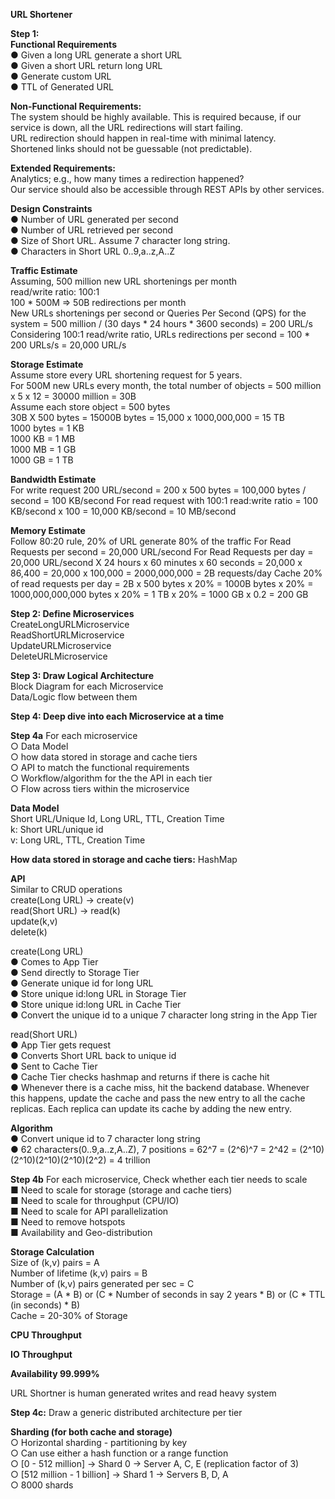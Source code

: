 <b>URL Shortener</b><br>

<b>Step 1:</b><br> 
<b>Functional Requirements</b><br>
● Given a long URL generate a short URL<br>
● Given a short URL return long URL<br>
● Generate custom URL<br>
● TTL of Generated URL<br>

<b>Non-Functional Requirements:</b><br>
The system should be highly available. This is required because, if our service is down, all the URL redirections will start failing.<br>
URL redirection should happen in real-time with minimal latency.<br>
Shortened links should not be guessable (not predictable).<br>

<b>Extended Requirements:</b><br>
Analytics; e.g., how many times a redirection happened?<br>
Our service should also be accessible through REST APIs by other services.<br>

<b>Design Constraints</b><br>
● Number of URL generated per second<br>
● Number of URL retrieved per second<br>
● Size of Short URL. Assume 7 character long string.<br>
● Characters in Short URL 0..9,a..z,A..Z<br>

<b>Traffic Estimate</b><br>
Assuming, 500 million new URL shortenings per month<br>
read/write ratio: 100:1 <br>
100 * 500M => 50B redirections per month<br>
New URLs shortenings per second or Queries Per Second (QPS) for  the system = 500 million / (30 days * 24 hours * 3600 seconds) = 200 URL/s
Considering 100:1 read/write ratio, URLs redirections per second = 100 * 200 URLs/s = 20,000 URL/s <br>

<b>Storage Estimate</b><br>
Assume store every URL shortening request for 5 years. <br>
For 500M new URLs every month, the total number of objects = 500 million x 5 x 12 = 30000 million = 30B<br>
Assume each store object = 500 bytes<br>
30B X 500 bytes = 15000B bytes = 15,000 x 1000,000,000 = 15 TB<br>
1000 bytes = 1 KB<br>
1000 KB = 1 MB<br>
1000 MB = 1 GB<br>
1000 GB = 1 TB<br>

<b>Bandwidth Estimate</b><br>
For write request 200 URL/second = 200 x 500 bytes = 100,000 bytes / second = 100 KB/second
For read request with 100:1 read:write ratio = 100 KB/second x 100 = 10,000 KB/second = 10 MB/second

<b>Memory Estimate</b><br>
Follow 80:20 rule, 20% of URL generate 80% of the traffic
For Read Requests per second = 20,000 URL/second
For Read Requests per day = 20,000 URL/second X 24 hours x 60 minutes x 60 seconds = 20,000 x 86,400 = 20,000 x 100,000 = 2000,000,000 = 2B requests/day
Cache 20% of read requests per day = 2B x 500 bytes x 20% = 1000B bytes x 20% = 1000,000,000,000 bytes x 20% =  1 TB x 20% = 1000 GB x 0.2 = 200 GB

<b>Step 2: Define Microservices</b><br>
CreateLongURLMicroservice<br>
ReadShortURLMicroservice<br>
UpdateURLMicroservice<br>
DeleteURLMicroservice<br>

<b>Step 3: Draw Logical Architecture</b><br>
Block Diagram for each Microservice<br>
Data/Logic flow between them<br>

<b>Step 4: Deep dive into each Microservice at a time</b><br>

<b>Step 4a</b>
For each microservice <br>
○ Data Model <br>
○ how data stored in storage and cache tiers<br>
○ API to match the functional requirements<br>
○ Workflow/algorithm for the the API in each tier<br>
○ Flow across tiers within the microservice<br>

<b>Data Model</b><br>
Short URL/Unique Id, Long URL, TTL, Creation Time<br>
k: Short URL/unique id<br>
v: Long URL, TTL, Creation Time<br>

<b>How data stored in storage and cache tiers:</b> HashMap<br>

<b>API</b><br> 
Similar to CRUD operations<br>
create(Long URL) -> create(v)<br>
read(Short URL) -> read(k)<br>
update(k,v)<br>
delete(k)<br>

create(Long URL)<br>
● Comes to App Tier<br>
● Send directly to Storage Tier<br>
● Generate unique id for long URL<br>
● Store unique id:long URL in Storage Tier<br>
● Store unique id:long URL in Cache Tier<br>
● Convert the unique id to a unique 7 character long string in the App Tier<br>

read(Short URL)<br>
● App Tier gets request<br>
● Converts Short URL back to unique id<br>
● Sent to Cache Tier<br>
● Cache Tier checks hashmap and returns if there is cache hit<br>
● Whenever there is a cache miss, hit the backend database. Whenever this happens, update the cache and pass the new entry to all the cache replicas. Each replica can update its cache by adding the new entry.

<b>Algorithm</b><br>
● Convert unique id to 7 character long string<br>
● 62 characters(0..9,a..z,A..Z), 7 positions = 62^7 = (2^6)^7 = 2^42 = (2^10)(2^10)(2^10)(2^10)(2^2) = 4 trillion<br>

<b>Step 4b</b>
For each microservice, Check whether each tier needs to scale<br>
■ Need to scale for storage (storage and cache tiers)<br>
■ Need to scale for throughput (CPU/IO)<br>
■ Need to scale for API parallelization<br>
■ Need to remove hotspots<br>
■ Availability and Geo-distribution<br>

<b>Storage Calculation</b><br>
Size of (k,v) pairs = A<br>
Number of lifetime (k,v) pairs = B<br>
Number of (k,v) pairs generated per sec = C<br>
Storage = (A * B)  or (C * Number of seconds in say 2 years * B) or (C * TTL (in seconds) * B)<br>
Cache = 20-30% of Storage<br>

<b>CPU Throughput</b><br>

<b>IO Throughput</b><br>

<b>Availability 99.999%</b><br>

URL Shortner is human generated writes and read heavy system<br>

<b>Step 4c:</b> Draw a generic distributed architecture per tier<br>

<b>Sharding (for both cache and storage) </b><br>
○ Horizontal sharding - partitioning by key<br>
○ Can use either a hash function or a range function<br>
○ [0 - 512 million] -> Shard 0 -> Server A, C, E (replication factor of 3)<br>
○ [512 million - 1 billion] -> Shard 1 -> Servers B, D, A<br>
○ 8000 shards<br>







